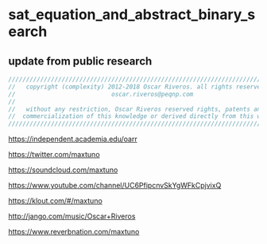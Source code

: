 # sat_equation_and_abstract_binary_search

## update from public research

```c++
///////////////////////////////////////////////////////////////////////////////
//   copyright (complexity) 2012-2018 Oscar Riveros. all rights reserved.    //
//                           oscar.riveros@peqnp.com                         //
//                                                                           //
//   without any restriction, Oscar Riveros reserved rights, patents and     //
//  commercialization of this knowledge or derived directly from this work.  //
///////////////////////////////////////////////////////////////////////////////
```

https://independent.academia.edu/oarr

https://twitter.com/maxtuno

https://soundcloud.com/maxtuno

https://www.youtube.com/channel/UC6PfipcnvSkYgWFkCpjvixQ

https://klout.com/#/maxtuno

http://jango.com/music/Oscar+Riveros

https://www.reverbnation.com/maxtuno
